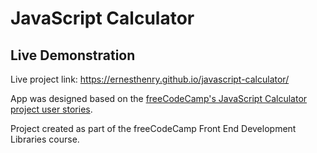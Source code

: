 # JavaScript Calculator

## Live Demonstration 

Live project link: <https://ernesthenry.github.io/javascript-calculator/> 

App was designed based on the [freeCodeCamp's JavaScript Calculator project user stories](https://www.freecodecamp.org/learn/front-end-libraries/front-end-libraries-projects/build-a-javascript-calculator).

Project created as part of the freeCodeCamp Front End Development Libraries course.